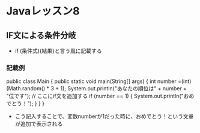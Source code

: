 # Javaレッスン8
## IF文による条件分岐
- if (条件式){結果}と言う風に記載する
### 記載例
public class Main {
	public static void main(String[] args) {
		int number =(int)(Math.random() * 3 + 1);
		System.out.println("あなたの順位は" + number + "位です");
		// ここにif文を追加する
		if (number == 1) {
		   System.out.println("おめでとう！");
		}
	}
}

- こう記入することで、変数numberが1だった時に、おめでとう！という文章が追加で表示される
